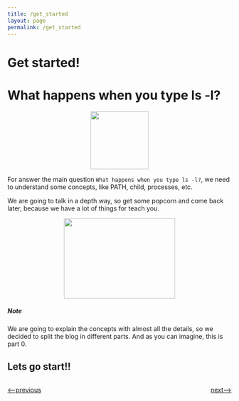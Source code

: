 ```yaml
---
title: /get_started
layout: page
permalink: /get_started
---
```


# Get started!

<h1> What happens when you type ls -l?</h1>
<p align="center">
 <img src= "https://www.pngkey.com/png/full/140-1409984_python-logo-bash-shell-logo-shell-script-logo.png" height="130">
 </p>

For answer the main question `What happens when you type ls -l?`, we need to understand some concepts, like PATH, child, processes, etc.

We are going to talk in a depth way, so get some popcorn and come back later, because we have a lot of things for teach you.


<p align="center">
 <img src= "https://images.unsplash.com/photo-1505686994434-e3cc5abf1330?ixlib=rb-1.2.1&ixid=eyJhcHBfaWQiOjEyMDd9&auto=format&fit=crop&w=500&q=60" height="180" width="250">
 </p>

##### Note
We are going to explain the concepts with almost all the details, so we decided to split the blog in different parts. And as you can imagine, this is part 0. 
## Lets go start!!

<div style="display: flex; justify-content: space-between">
<p><a href="http://simple-shell.me/"><--previous</a></p>
<p><a href="http://simple-shell.me/basic">next--></a></p>
</div>
